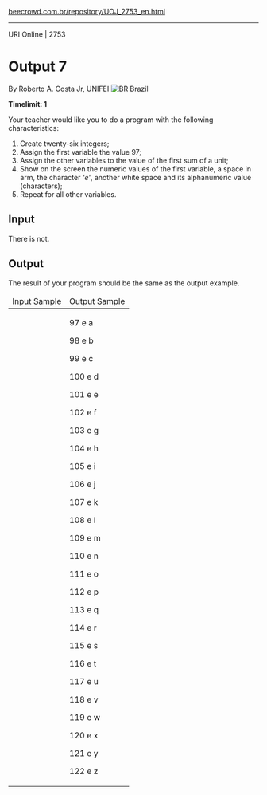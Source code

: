<p><a href="https://www.beecrowd.com.br/repository/UOJ_2753_en.html">beecrowd.com.br/repository/UOJ_2753_en.html</a></p><hr>
<div>
  <span>URI Online | 2753</span>
  <h1>Output 7</h1>
  <div>
    <p>By Roberto A. Costa Jr, UNIFEI <img src="https://resources.beecrowd.com.br/gallery/images/flags/br.gif" alt="BR"> Brazil</p>
  </div>
  <strong>Timelimit: 1</strong>
</div>
<div>
<div>
  <p>Your teacher would like you to do a program with the following characteristics:</p>
  <ol>
    <li>Create twenty-six integers;</li>
    <li>Assign the first variable the value 97;</li>
    <li>Assign the other variables to the value of the first sum of a unit;</li>
    <li>Show on the screen the numeric values of the first variable, a space in arm, the character <em>'e'</em>, another white space and its alphanumeric value (characters);</li>
    <li>Repeat for all other variables.</li>
  </ol>
</div>
<h2>Input</h2>
<div>
  <p>There is not.</p>
</div>
<h2>Output</h2>
<div>
  <p>The result of your program should be the same as the output example.</p>
</div>
<div></div>
<table>
  <thead>
    <tr>
      <td>Input Sample</td>
      <td>Output Sample</td>
    </tr>
  </thead>
  <tbody>
    <tr>
      <td>
      </td>
      <td>
        <p>97 e a</p>
        <p>98 e b</p>
        <p>99 e c</p>
        <p>100 e d</p>
        <p>101 e e</p>
        <p>102 e f</p>
        <p>103 e g</p>
        <p>104 e h</p>
        <p>105 e i</p>
        <p>106 e j</p>
        <p>107 e k</p>
        <p>108 e l</p>
        <p>109 e m</p>
        <p>110 e n</p>
        <p>111 e o</p>
        <p>112 e p</p>
        <p>113 e q</p>
        <p>114 e r</p>
        <p>115 e s</p>
        <p>116 e t</p>
        <p>117 e u</p>
        <p>118 e v</p>
        <p>119 e w</p>
        <p>120 e x</p>
        <p>121 e y</p>
        <p>122 e z</p>
      </td>
    </tr>
  </tbody>
</table>
<div></div>
  <p>
  </p>
</div>